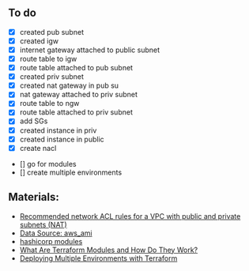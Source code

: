 ## To do
- [x] created pub subnet
- [x] created igw
- [x] internet gateway attached to public subnet
- [x] route table to igw
- [x] route table attached to pub subnet
- [x] created priv subnet
- [x] created nat gateway in pub su
- [x] nat gateway attached to priv subnet
- [x] route table to ngw
- [x] route table attached to priv subnet
- [x] add SGs
- [x] created instance in priv
- [x] created instance in public
- [x] create nacl
- [] go for modules
- [] create multiple environments

## Materials:
- [Recommended network ACL rules for a VPC with public and private subnets (NAT)](https://docs.aws.amazon.com/vpc/latest/userguide/VPC_Scenario2.html#nacl-rules-scenario-2)
- [Data Source: aws_ami](https://registry.terraform.io/providers/hashicorp/aws/latest/docs/data-sources/ami)
- [hashicorp modules](https://www.terraform.io/docs/language/modules/develop/structure.html)
- [What Are Terraform Modules and How Do They Work?](https://www.freecodecamp.org/news/terraform-modules-explained/)
- [Deploying Multiple Environments with Terraform](https://www.capitalone.com/tech/software-engineering/deploying-multiple-environments-with-terraform/)
